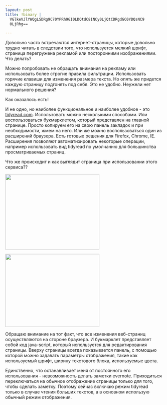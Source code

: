 ```yaml
--- 
layout: post
title: !binary |
  VGlkeVJlYWQgLSDRg9C70YPRh9GI0LDQtdC8INCy0LjQtCDRgdGC0YDQsNC9
  0LjRhg==

---
```

Довольно часто встречаются интернет-страницы, которые довольно трудно читать в следствии того, что используется мелкий шрифт, страница перегружена рекламой или посторонними изображениями. Что делать?

Можно попробовать не обращать внимания на рекламу или использовать более строгие правила фильтрации. Использовать горячие клавиши для изменения размера текста. Но опять же придется каждую страницу подгонять под себя. Это не удобно. Неужели нет нормального решения?

Как оказалось есть!

И не одно, но наиболее функциональное и наиболее удобное - это <a href="http://www.tidyread.com/" target="_blank">tidyread.com</a>. Использовать можно несколькими способами. Или воспользоваться букмарклетом, который представлен на главной странице. Просто копируем его на свою панель закладок и при необходимости, жмем на него. Или же можно воспользоваться один из расширений браузера. Есть готовые решения для Firefox, Chrome, IE. Расширения позволяют автоматизировать некоторые операции, например использовать вид tidyread по умолчанию для большинства просматриваемых страниц.

Что же происходит и как выглядит страница при использовании этого сервиса??

<a href="http://static.juev.ru/2010/03/no-tidy.png"><img class="size-medium wp-image-946" title="no tidy" src="http://static.juev.ru/2010/03/no-tidy-300x240.png" alt="" width="300" height="240" /></a>

<a href="http://static.juev.ru/2010/03/tidy-read.png"><img class="size-medium wp-image-947" title="tidy read" src="http://static.juev.ru/2010/03/tidy-read-300x232.png" alt="" width="300" height="232" /></a>

Обращаю внимание на тот факт, что все изменения веб-страниц осуществляются на стороне браузера. И букмарклет представляет собой код java-script, который используется для редактирования страницы. Вверху страницы всегда показывается панель, с помощью которой можно задавать параметры отображения, такие как используемый шрифт, ширину текстового блока, используемые цвета.

Единственно, что останавливает меня от постоянного его использования - невозможность делать заметки evernote. Приходиться переключаться на обычное отображение страницы только для того, чтобы сделать заметку. Поэтому сейчас включаю режим tidyread только в случае чтения больших текстов, а в основном использую обычный режим отображения.
